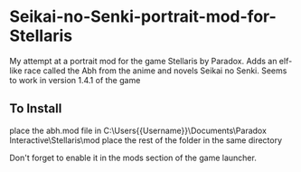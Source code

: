 # Seikai-no-Senki-portrait-mod-for-Stellaris
My attempt at a portrait mod for the game Stellaris by Paradox. Adds an elf-like race called the Abh from the anime and novels Seikai no Senki. 
Seems to work in version 1.4.1 of the game

## To Install 
place the abh.mod file in C:\Users\{{Username}}\Documents\Paradox Interactive\Stellaris\mod
place the rest of the folder in the same directory

Don't forget to enable it in the mods section of the game launcher. 

